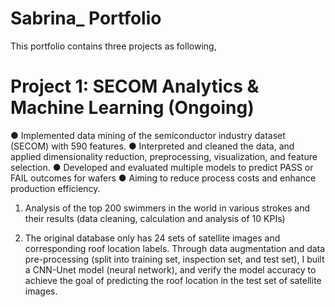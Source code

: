# Sabrina_ Portfolio
This portfolio contains three projects as following,

# Project 1: SECOM Analytics & Machine Learning (Ongoing)
 ● Implemented data mining of the semiconductor industry dataset (SECOM) with 590 features. 
 ● Interpreted and cleaned the data, and applied dimensionality reduction, preprocessing, visualization, and feature selection.
 ● Developed and evaluated multiple models to predict PASS or FAIL outcomes for wafers
 ● Aiming to reduce process costs and enhance production efficiency.
 
 
 
 

1. Analysis of the top 200 swimmers in the world in various strokes and their results (data cleaning, calculation and analysis of 10 KPIs)



3. The original database only has 24 sets of satellite images and corresponding roof location labels. Through data augmentation and data pre-processing (split into training set, inspection set, and test set), I built a CNN-Unet model (neural network), and verify the model accuracy to achieve the goal of predicting the roof location in the test set of satellite images.
